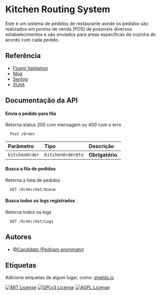 
# Kitchen Routing System

Este é um sistema de pedidos de restaurante aonde os pedidos são realizados em pontos de venda (POS) de possiveis diversos estabelecimentos e são enviados para areas especificas da cozinha de acordo com cada pedido.



## Referência

 - [Fluent Validation](https://docs.fluentvalidation.net)
 - [Moq](https://github.com/moq/moq)
 - [Serilog](https://github.com/serilog/serilog-extensions-logging-file)
 - [XUnit](https://github.com/xunit/xunit)



## Documentação da API

#### Envia o pedido para fila
Retorna status 200 com mensagem ou 400 com o erro 

```http
  Post /Order
```

| Parâmetro   | Tipo       | Descrição                           |
| :---------- | :--------- | :---------------------------------- |
| `kitchenOrder` | `KitchenOrderDto` | **Obrigatório**.|

#### Busca a fila de pedidos
Retorna a lista de pedidos

```http
  GET /Order/Get/Queue
```


#### Busca todos os logs registrados
Retorna todos os logs

```http
  GET /Order/Get/Logs
```



## Autores

- [@Candidato (Pediram anonimato)](https://www.github.com/)


## Etiquetas

Adicione etiquetas de algum lugar, como: [shields.io](https://shields.io/)

[![MIT License](https://img.shields.io/badge/License-MIT-green.svg)](https://choosealicense.com/licenses/mit/)
[![GPLv3 License](https://img.shields.io/badge/License-GPL%20v3-yellow.svg)](https://opensource.org/licenses/)
[![AGPL License](https://img.shields.io/badge/license-AGPL-blue.svg)](http://www.gnu.org/licenses/agpl-3.0)

